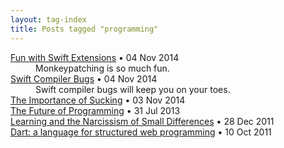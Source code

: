 ```yaml
---
layout: tag-index
title: Posts tagged "programming"
---
```

<dl>
  <dt>
    <a href="/2014/11/04/fun-with-swift-extensions/">Fun with Swift Extensions</a>
    <span class="post-date">&bull; 04 Nov 2014</span>
  </dt>
<dd>Monkeypatching is so much fun.</dd>  <dt>
    <a href="/2014/11/04/misleading-swift-compiler-errors/">Swift Compiler Bugs</a>
    <span class="post-date">&bull; 04 Nov 2014</span>
  </dt>
<dd>Swift compiler bugs will keep you on your toes.</dd>  <dt>
    <a href="/2014/11/03/the-importance-of-sucking/">The Importance of Sucking</a>
    <span class="post-date">&bull; 03 Nov 2014</span>
  </dt>
  <dt>
    <a href="/2013/07/31/the-future-of-programming/">The Future of Programming</a>
    <span class="post-date">&bull; 31 Jul 2013</span>
  </dt>
  <dt>
    <a href="/2011/12/28/learning-and-the-narcissism-of-small-differences/">Learning and the Narcissism of Small Differences</a>
    <span class="post-date">&bull; 28 Dec 2011</span>
  </dt>
  <dt>
    <a href="/2011/10/10/dart-a-language-for-structured-web-programming/">Dart: a language for structured web programming</a>
    <span class="post-date">&bull; 10 Oct 2011</span>
  </dt>
